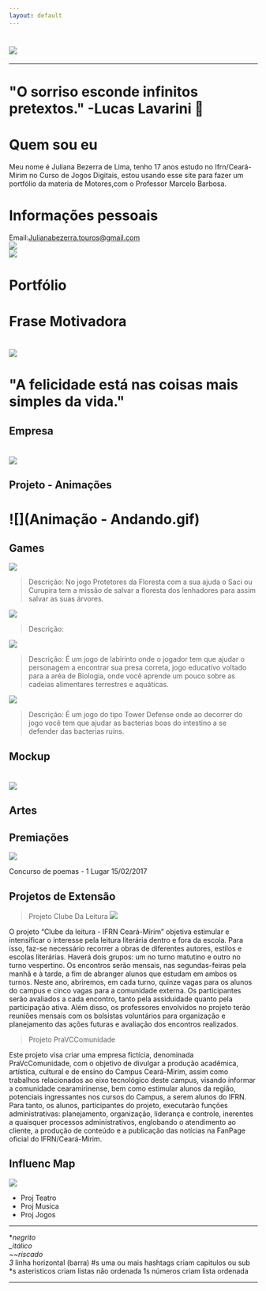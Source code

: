 ```yaml
---
layout: default
---
```

 
# ![](Juliana.jpg)   
*  *   *   
     
# "O sorriso esconde infinitos pretextos." -Lucas Lavarini 💚
 

# Quem sou eu

Meu nome é Juliana Bezerra de Lima, tenho 17 anos estudo no Ifrn/Ceará-Mirim no Curso de Jogos Digitais, estou usando esse site para fazer um portfólio da materia de Motores,com o Professor Marcelo Barbosa. 


# Informações pessoais
Email:Julianabezerra.touros@gmail.com   
[![](Instagram.png)](https://www.instagram.com/_julianalima14/?hl=pt-br)       
[![](Pinterest.png)](https://br.pinterest.com/julianabezerratouros/)   

# Portfólio

# Frase Motivadora
#  ![](Foto.jpg)
# "A felicidade está nas coisas mais simples da vida." 

## Empresa

# ![](Jubeka.png)

## Projeto - Animações

# ![](Animação - Andando.gif)



## Games
[ ![](Jogo1.png)](https://karlagabriella.github.io/Protetores%20da%20Floresta/)  

>Descrição:
No jogo Protetores da Floresta com a sua ajuda o Saci ou Curupira tem a missão de salvar a floresta dos lenhadores para assim salvar as suas árvores. 

[![](Jogo2.png) ](JulianaBL.github.io/Ventania/)

>Descrição:


[ ![](Jogo3.png)](JulianaBL.github.io/LabyrinthFoodChain/)

>Descrição:
É um jogo de labirinto onde o jogador tem que ajudar o personagem a encontrar sua presa correta, jogo educativo voltado para a aréa de Biologia, onde você aprende um pouco sobre as cadeias alimentares terrestres e aquáticas.

[ ![](Jogo4.png)](https://karlagabriella.github.io/New%20project/)     

>Descrição: 
É um jogo do tipo Tower Defense onde ao decorrer do jogo você tem que ajudar as bacterias boas do intestino a se defender das bacterias ruins. 

## Mockup

# ![](Mockup.png	)
 
## Artes



## Premiações
![](Imagem01.jpg)

Concurso de poemas - 1 Lugar 15/02/2017


## Projetos de Extensão

> Projeto Clube Da Leitura
![](ClubeDaLeitura.jpg)

O projeto “Clube da leitura - IFRN Ceará-Mirim” objetiva estimular e intensificar o interesse pela leitura literária dentro e fora da escola. Para isso, faz-se necessário recorrer a obras de diferentes autores, estilos e escolas literárias. Haverá dois grupos: um no turno matutino e outro no turno vespertino. Os encontros serão mensais, nas segundas-feiras pela manhã e à tarde, a fim de abranger alunos que estudam em ambos os turnos. Neste ano, abriremos, em cada turno, quinze vagas para os alunos do campus e cinco vagas para a comunidade externa. Os participantes serão avaliados a cada encontro, tanto pela assiduidade quanto pela participação ativa. Além disso, os professores envolvidos no projeto terão reuniões mensais com os bolsistas voluntários para organização e planejamento das ações futuras e avaliação dos encontros realizados.

> Projeto PraVCComunidade

Este projeto visa criar uma empresa fictícia, denominada PraVcComunidade, com o objetivo de divulgar a produção acadêmica, artística, cultural e de ensino do Campus Ceará-Mirim, assim como trabalhos relacionados ao eixo tecnológico deste campus, visando informar a comunidade cearamirinense, bem como estimular alunos da região, potenciais ingressantes nos cursos do Campus, a serem alunos do IFRN. Para tanto, os alunos, participantes do projeto, executarão funções administrativas: planejamento, organização, liderança e controle, inerentes a quaisquer processos administrativos, englobando o atendimento ao cliente, a produção de conteúdo e a publicação das notícias na FanPage oficial do IFRN/Ceará-Mirim.

## Influenc Map

   ![](InfluencMap.png)


* Proj Teatro 
* Proj Musica 
* Proj Jogos

*  *   *

**negrito    
_itálico    
~~riscado   
3* linha horizontal (barra)
#s uma ou mais hashtags criam capitulos ou sub
*s asteristicos criam listas não ordenada
1s números criam lista ordenada 

*  *  * 
